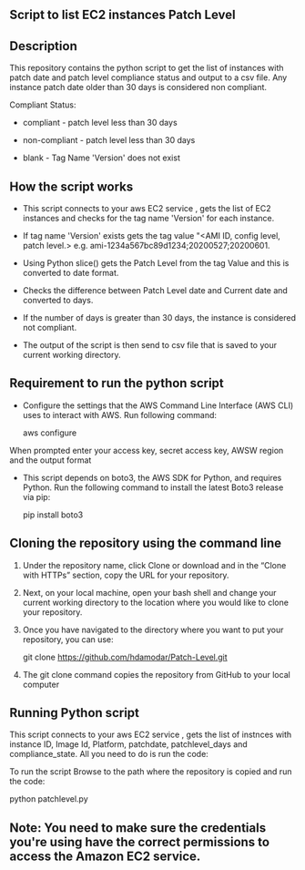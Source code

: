 ## Script to list EC2 instances Patch Level

## Description

This repository contains the python script to get the list of instances with patch date and patch level compliance status and output to a csv file. Any instance patch date older than 30 days is considered non compliant.

Compliant Status:

- compliant - patch level less than 30 days

- non-compliant - patch level less than 30 days

- blank - Tag Name 'Version' does not exist

## How the script works

- This script connects to your aws EC2 service , gets the list of EC2 instances and checks for the tag name 'Version' for each instance.

- If tag name 'Version' exists gets the tag value "<AMI ID, config level, patch level.> e.g.
  ami-1234a567bc89d1234;20200527;20200601.

- Using Python slice() gets the Patch Level from the tag Value  and this is converted to date format.

- Checks the difference between  Patch Level date and Current date and converted to days.

- If the number of days is greater than 30 days, the instance is considered not compliant.

- The output of the script is then send to csv file that is saved to your current working directory.

## Requirement to run the python script

- Configure the settings that the  AWS Command Line Interface (AWS CLI) uses to interact with AWS. Run following command:

  aws configure

 When prompted enter your access key, secret access key, AWSW region and the output format


- This script depends on boto3, the AWS SDK for Python, and requires Python.
  Run the following command  to install the latest Boto3 release via pip:

  pip install boto3

## Cloning the repository using the command line

1. Under the repository name, click Clone or download and in the “Clone with HTTPs” section, copy the URL for your repository.

2. Next, on your local machine, open your bash shell and change your current working directory to the location where you would like to clone your repository.

4. Once you have navigated to the directory where you want to put your repository, you can use:

   git clone https://github.com/hdamodar/Patch-Level.git

3. The git clone command copies the repository from GitHub to your local computer

## Running Python script

This script connects to your aws EC2 service , gets the list of instnces with instance ID, Image Id, Platform, patchdate, patchlevel_days and compliance_state. All you need to do is run the code:

To run the script Browse to the path where the repository is copied and run the code:

python patchlevel.py

## Note: You need to make sure the credentials you're using have the correct permissions to access the Amazon EC2 service.
